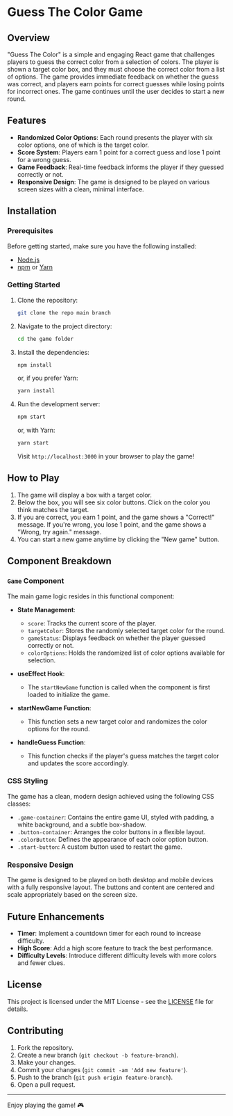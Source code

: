 # Guess The Color Game

## Overview

"Guess The Color" is a simple and engaging React game that challenges players to guess the correct color from a selection of colors. The player is shown a target color box, and they must choose the correct color from a list of options. The game provides immediate feedback on whether the guess was correct, and players earn points for correct guesses while losing points for incorrect ones. The game continues until the user decides to start a new round.

## Features

- **Randomized Color Options**: Each round presents the player with six color options, one of which is the target color.
- **Score System**: Players earn 1 point for a correct guess and lose 1 point for a wrong guess.
- **Game Feedback**: Real-time feedback informs the player if they guessed correctly or not.
- **Responsive Design**: The game is designed to be played on various screen sizes with a clean, minimal interface.

## Installation

### Prerequisites

Before getting started, make sure you have the following installed:

- [Node.js](https://nodejs.org/)
- [npm](https://www.npmjs.com/) or [Yarn](https://yarnpkg.com/)

### Getting Started

1. Clone the repository:
   ```bash
   git clone the repo main branch
   ```

2. Navigate to the project directory:
   ```bash
   cd the game folder
   ```

3. Install the dependencies:
   ```bash
   npm install
   ```

   or, if you prefer Yarn:

   ```bash
   yarn install
   ```

4. Run the development server:
   ```bash
   npm start
   ```

   or, with Yarn:

   ```bash
   yarn start
   ```

   Visit `http://localhost:3000` in your browser to play the game!

## How to Play

1. The game will display a box with a target color.
2. Below the box, you will see six color buttons. Click on the color you think matches the target.
3. If you are correct, you earn 1 point, and the game shows a "Correct!" message. If you're wrong, you lose 1 point, and the game shows a "Wrong, try again." message.
4. You can start a new game anytime by clicking the "New game" button.

## Component Breakdown

### `Game` Component

The main game logic resides in this functional component:

- **State Management**:
  - `score`: Tracks the current score of the player.
  - `targetColor`: Stores the randomly selected target color for the round.
  - `gameStatus`: Displays feedback on whether the player guessed correctly or not.
  - `colorOptions`: Holds the randomized list of color options available for selection.

- **useEffect Hook**: 
  - The `startNewGame` function is called when the component is first loaded to initialize the game.

- **startNewGame Function**: 
  - This function sets a new target color and randomizes the color options for the round.

- **handleGuess Function**: 
  - This function checks if the player's guess matches the target color and updates the score accordingly.

### CSS Styling

The game has a clean, modern design achieved using the following CSS classes:

- `.game-container`: Contains the entire game UI, styled with padding, a white background, and a subtle box-shadow.
- `.button-container`: Arranges the color buttons in a flexible layout.
- `.colorButton`: Defines the appearance of each color option button.
- `.start-button`: A custom button used to restart the game.

### Responsive Design

The game is designed to be played on both desktop and mobile devices with a fully responsive layout. The buttons and content are centered and scale appropriately based on the screen size.

## Future Enhancements

- **Timer**: Implement a countdown timer for each round to increase difficulty.
- **High Score**: Add a high score feature to track the best performance.
- **Difficulty Levels**: Introduce different difficulty levels with more colors and fewer clues.

## License

This project is licensed under the MIT License - see the [LICENSE](LICENSE) file for details.

## Contributing

1. Fork the repository.
2. Create a new branch (`git checkout -b feature-branch`).
3. Make your changes.
4. Commit your changes (`git commit -am 'Add new feature'`).
5. Push to the branch (`git push origin feature-branch`).
6. Open a pull request.

---

Enjoy playing the game! 🎮